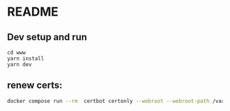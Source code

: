 # README

## Dev setup and run
```
cd www
yarn install
yarn dev
```

## renew certs:
```sh
docker compose run --rm  certbot certonly --webroot --webroot-path /var/www/certbot/ --dry-run -d lab.emmert.hu
```